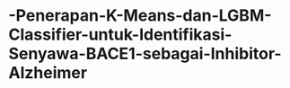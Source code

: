 # -Penerapan-K-Means-dan-LGBM-Classifier-untuk-Identifikasi-Senyawa-BACE1-sebagai-Inhibitor-Alzheimer